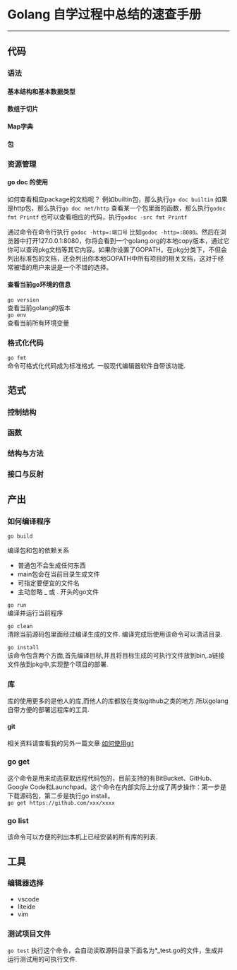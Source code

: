 # Golang 自学过程中总结的速查手册
----
## 代码
### 语法
#### 基本结构和基本数据类型
#### 数组于切片
#### Map字典
#### 包

### 资源管理
#### go doc 的使用
如何查看相应package的文档呢？ 例如builtin包，那么执行```go doc builtin``` 如果是http包，那么执行```go doc net/http``` 查看某一个包里面的函数，那么执行```godoc fmt Printf``` 也可以查看相应的代码，执行```godoc -src fmt Printf```

通过命令在命令行执行 ```godoc -http=:端口号``` 比如```godoc -http=:8080```。然后在浏览器中打开127.0.0.1:8080，你将会看到一个golang.org的本地copy版本，通过它你可以查询pkg文档等其它内容。如果你设置了GOPATH，在pkg分类下，不但会列出标准包的文档，还会列出你本地GOPATH中所有项目的相关文档，这对于经常被墙的用户来说是一个不错的选择。
#### 查看当前go环境的信息
```go version```    
查看当前golang的版本     
```go env```    
查看当前所有环境变量
### 格式化代码
```go fmt ```    
命令可格式化代码成为标准格式. 一般现代编辑器软件自带该功能.

## 范式
### 控制结构
### 函数
### 结构与方法
### 接口与反射

## 产出
### 如何编译程序
```go build ```

编译包和包的依赖关系

- 普通包不会生成任何东西
- main包会在当前目录生成文件
- 可指定要便宜的文件名
- 主动忽略 _ 或 . 开头的go文件

```go run```     
编译并运行当前程序

```go clean```     
清除当前源码包里面经过编译生成的文件. 编译完成后使用该命令可以清洁目录.

```go install```    
该命令包含两个方面,首先编译目标,并且将目标生成的可执行文件放到bin,.a链接文件放到pkg中,实现整个项目的部署.
### 库
库的使用更多的是他人的库,而他人的库都放在类似github之类的地方.所以golang自带方便的部署远程库的工具.

#### git
相关资料请查看我的另外一篇文章 [如何使用git]()

### go get 
这个命令是用来动态获取远程代码包的，目前支持的有BitBucket、GitHub、Google Code和Launchpad。这个命令在内部实际上分成了两步操作：第一步是下载源码包，第二步是执行go install。    
```go get https://github.com/xxx/xxxx```

### go list
该命令可以方便的列出本机上已经安装的所有库的列表.

## 工具
### 编辑器选择
- vscode
- liteide
- vim

### 测试项目文件
```go test```
执行这个命令，会自动读取源码目录下面名为*_test.go的文件，生成并运行测试用的可执行文件.